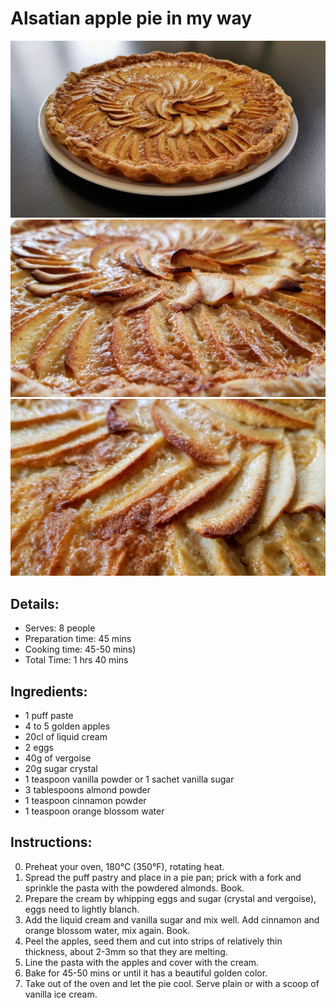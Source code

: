 # Alsatian apple pie in my way

![Alsatian apple pie my way](https://github.com/anamorph/recettes/blob/master/photos/fr-dessert-tarte_aux_pommes_alsacienne_a_ma_facon-01.jpg?raw=true)
![Alsatian apple pie my way](https://github.com/anamorph/recettes/blob/master/photos/fr-dessert-tarte_aux_pommes_alsacienne_a_ma_facon-02.jpg?raw=true)
![Alsatian apple pie my way](https://github.com/anamorph/recettes/blob/master/photos/fr-dessert-tarte_aux_pommes_alsacienne_a_ma_facon-03.jpg?raw=true)

## Details:
* Serves: 8 people
* Preparation time: 45 mins
* Cooking time: 45-50 mins)
* Total Time: 1 hrs 40 mins

## Ingredients:
* 1 puff paste
* 4 to 5 golden apples
* 20cl of liquid cream
* 2 eggs
* 40g of vergoise
* 20g sugar crystal
* 1 teaspoon vanilla powder or 1 sachet vanilla sugar
* 3 tablespoons almond powder
* 1 teaspoon cinnamon powder
* 1 teaspoon orange blossom water

## Instructions:
0. Preheat your oven, 180°C (350°F), rotating heat.
1. Spread the puff pastry and place in a pie pan; prick with a fork and sprinkle the pasta with the powdered almonds. Book.
2. Prepare the cream by whipping eggs and sugar (crystal and vergoise), eggs need to lightly blanch.
3. Add the liquid cream and vanilla sugar and mix well. Add cinnamon and orange blossom water, mix again. Book.
4. Peel the apples, seed them and cut into strips of relatively thin thickness, about 2-3mm so that they are melting.
5. Line the pasta with the apples and cover with the cream.
6. Bake for 45-50 mins or until it has a beautiful golden color.
7. Take out of the oven and let the pie cool. Serve plain or with a scoop of vanilla ice cream.
